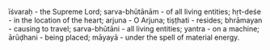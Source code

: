 īśvaraḥ - the Supreme Lord; sarva-bhūtānām - of all living entities; hṛt-deśe - in the location of the heart; arjuna - O Arjuna; tiṣṭhati - resides; bhrāmayan - causing to travel; sarva-bhūtāni - all living entities; yantra - on a machine; ārūḍhani - being placed; māyayā - under the spell of material energy.